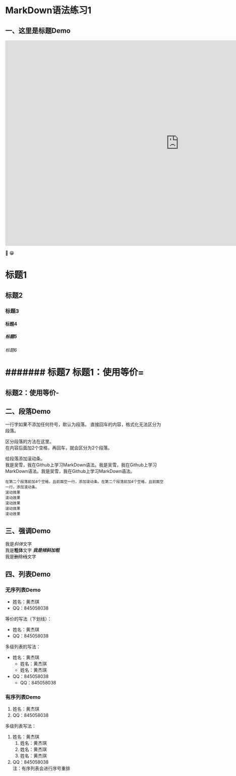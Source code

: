 # MarkDown语法练习1
## 一、这里是标题Demo 

<iframe height=650 width=1100 src='https://player.youku.com/embed/XNDQwNTkwMjk2NA==' frameborder=0 'allowfullscreen'></iframe>

&#x1F53D; &#x1F601;
# 标题1
## 标题2
### 标题3
#### 标题4
##### 标题5
###### 标题6
####### 标题7
标题1：使用等价=
===
标题2：使用等价-
---

## 二、段落Demo
一行字如果不添加任何符号，默认为段落。
直接回车的内容，格式化无法区分为段落。  

区分段落的方法在这里。  
在内容后面加2个空格，再回车，就会区分为2个段落。

给段落添加滚动条。  
 我是吴雪，我在Github上学习MarkDown语法。我是吴雪，我在Github上学习MarkDown语法。我是吴雪，我在Github上学习MarkDown语法。  
 
    在第二个段落前加4个空格，且前面空一行，添加滚动条。在第二个段落前加4个空格，且前面空一行，添加滚动条。
	滚动效果
	滚动效果
	滚动效果
	滚动效果
	滚动效果

## 三、强调Demo
我是*斜体*文字  
我是**粗体**文字
***我是倾斜加粗***  
我是~~删除线~~文字

## 四、列表Demo
### 无序列表Demo
* 姓名：黄杰琪
* QQ：845058038

等价的写法（下划线）：
- 姓名：黄杰琪
- QQ：845058038

多级列表的写法：  
* 姓名：黄杰琪 
  * 姓名：黄杰琪  
  * 姓名：黄杰琪
* QQ：845058038  
  * QQ：845058038

### 有序列表Demo
1. 姓名：黄杰琪     
2. QQ：845058038  

多级列表写法：  
1. 姓名：黄杰琪  
   1. 姓名：黄杰琪  
   1. 姓名：黄杰琪  
   2. 姓名：黄杰琪    
2. QQ：845058038  
注：有序列表会进行序号重排
